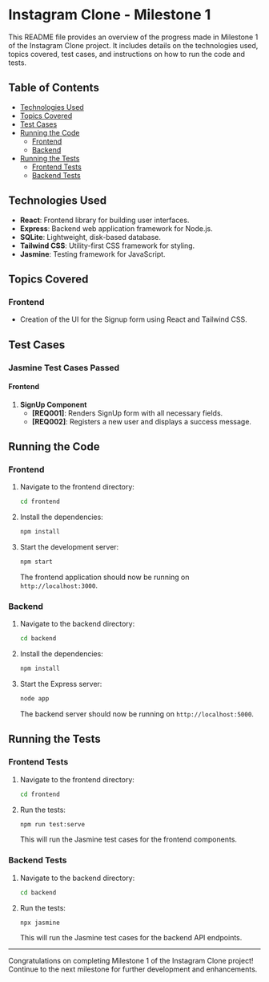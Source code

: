 # Instagram Clone - Milestone 1

This README file provides an overview of the progress made in Milestone 1 of the Instagram Clone project. It includes details on the technologies used, topics covered, test cases, and instructions on how to run the code and tests.

## Table of Contents
- [Technologies Used](#technologies-used)
- [Topics Covered](#topics-covered)
- [Test Cases](#test-cases)
- [Running the Code](#running-the-code)
  - [Frontend](#frontend)
  - [Backend](#backend)
- [Running the Tests](#running-the-tests)
  - [Frontend Tests](#frontend-tests)
  - [Backend Tests](#backend-tests)

## Technologies Used
- **React**: Frontend library for building user interfaces.
- **Express**: Backend web application framework for Node.js.
- **SQLite**: Lightweight, disk-based database.
- **Tailwind CSS**: Utility-first CSS framework for styling.
- **Jasmine**: Testing framework for JavaScript.

## Topics Covered
### Frontend
- Creation of the UI for the Signup form using React and Tailwind CSS.

## Test Cases
### Jasmine Test Cases Passed
#### Frontend
1. **SignUp Component**
   - **[REQ001]**: Renders SignUp form with all necessary fields.
   - **[REQ002]**: Registers a new user and displays a success message.

## Running the Code
### Frontend
1. Navigate to the frontend directory:
   ```bash
   cd frontend
   ```
2. Install the dependencies:
   ```bash
   npm install
   ```
3. Start the development server:
   ```bash
   npm start
   ```
   The frontend application should now be running on `http://localhost:3000`.

### Backend
1. Navigate to the backend directory:
   ```bash
   cd backend
   ```
2. Install the dependencies:
   ```bash
   npm install
   ```
4. Start the Express server:
   ```bash
   node app 
   ```
   The backend server should now be running on `http://localhost:5000`.

## Running the Tests
### Frontend Tests
1. Navigate to the frontend directory:
   ```bash
   cd frontend
   ```
2. Run the tests:
   ```bash
   npm run test:serve
   ```
   This will run the Jasmine test cases for the frontend components.

### Backend Tests
1. Navigate to the backend directory:
   ```bash
   cd backend
   ```
2. Run the tests:
   ```bash
   npx jasmine
   ```
   This will run the Jasmine test cases for the backend API endpoints.

---

Congratulations on completing Milestone 1 of the Instagram Clone project! Continue to the next milestone for further development and enhancements.
